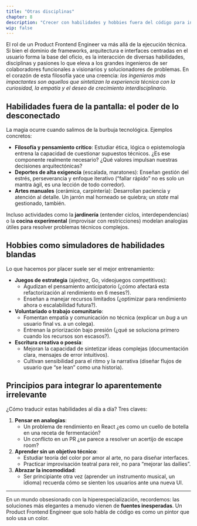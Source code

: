 ```yaml
---
title: "Otras disciplinas"
chapter: 8
description: "Crecer con habilidades y hobbies fuera del código para innovar y resolver mejor."
wip: false
---
```


El rol de un Product Frontend Engineer va más allá de la ejecución técnica. Si bien el dominio de frameworks, arquitectura e interfaces centradas en el usuario forma la base del oficio, es la interacción de diversas habilidades, disciplinas y pasiones lo que eleva a los grandes ingenieros de ser colaboradores funcionales a visionarios y solucionadores de problemas. En el corazón de esta filosofía yace una creencia: *los ingenieros más impactantes son aquellos que sintetizan la experiencia técnica con la curiosidad, la empatía y el deseo de crecimiento interdisciplinario.*

## Habilidades fuera de la pantalla: el poder de lo desconectado

La magia ocurre cuando salimos de la burbuja tecnológica. Ejemplos concretos:

- **Filosofía y pensamiento crítico**: Estudiar ética, lógica o epistemología entrena la capacidad de cuestionar supuestos técnicos. ¿Es ese componente realmente necesario? ¿Qué valores impulsan nuestras decisiones arquitectónicas?
- **Deportes de alta exigencia** (escalada, maratones): Enseñan gestión del estrés, perseverancia y enfoque iterativo (“fallar rápido” no es solo un mantra ágil, es una lección de todo corredor).
- **Artes manuales** (cerámica, carpintería): Desarrollan paciencia y atención al detalle. Un jarrón mal horneado se quiebra; un *state* mal gestionado, también.

Incluso actividades como la **jardinería** (entender ciclos, interdependencias) o la **cocina experimental** (improvisar con restricciones) modelan analogías útiles para resolver problemas técnicos complejos.

## Hobbies como simuladores de habilidades blandas

Lo que hacemos por placer suele ser el mejor entrenamiento:

- **Juegos de estrategia** (ajedrez, Go, videojuegos competitivos):
  - Agudizan el pensamiento anticipatorio (¿cómo afectará esta refactorización al rendimiento en 6 meses?).
  - Enseñan a manejar recursos limitados (¿optimizar para rendimiento ahora o escalabilidad futura?).
- **Voluntariado o trabajo comunitario**:
  - Fomentan empatía y comunicación no técnica (explicar un *bug* a un usuario final vs. a un colega).
  - Entrenan la priorización bajo presión (¿qué se soluciona primero cuando los recursos son escasos?).
- **Escritura creativa o poesía**:
  - Mejoran la capacidad de sintetizar ideas complejas (documentación clara, mensajes de error intuitivos).
  - Cultivan sensibilidad para el ritmo y la narrativa (diseñar flujos de usuario que “se lean” como una historia).

## Principios para integrar lo aparentemente irrelevante

¿Cómo traducir estas habilidades al día a día? Tres claves:

1. **Pensar en analogías**:
   - Un problema de rendimiento en React ¿es como un cuello de botella en una receta de fermentación?
   - Un conflicto en un PR ¿se parece a resolver un acertijo de escape room?
2. **Aprender sin un objetivo técnico**:
   - Estudiar teoría del color por amor al arte, no para diseñar interfaces.
   - Practicar improvisación teatral para reír, no para “mejorar las dailies”.
3. **Abrazar la incomodidad**:
   - Ser principiante otra vez (aprender un instrumento musical, un idioma) recuerda cómo se sienten los usuarios ante una nueva UI.

---

En un mundo obsesionado con la hiperespecialización, recordemos: las soluciones más elegantes a menudo vienen de **fuentes inesperadas**. Un Product Frontend Engineer que solo habla de código es como un pintor que solo usa un color.
